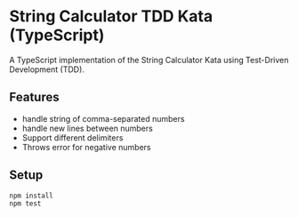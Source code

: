 # String Calculator TDD Kata (TypeScript)

A TypeScript implementation of the String Calculator Kata using Test-Driven Development (TDD).

## Features

- handle string of comma-separated numbers
- handle new lines between numbers
- Support different delimiters
- Throws error for negative numbers

## Setup

```bash
npm install
npm test
```